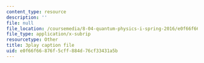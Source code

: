 ```yaml
---
content_type: resource
description: ''
file: null
file_location: /coursemedia/8-04-quantum-physics-i-spring-2016/e0f66f66876f5cff884d76cf33431a5b_8OsUQ1yXCcI.vtt
file_type: application/x-subrip
resourcetype: Other
title: 3play caption file
uid: e0f66f66-876f-5cff-884d-76cf33431a5b
---
```

